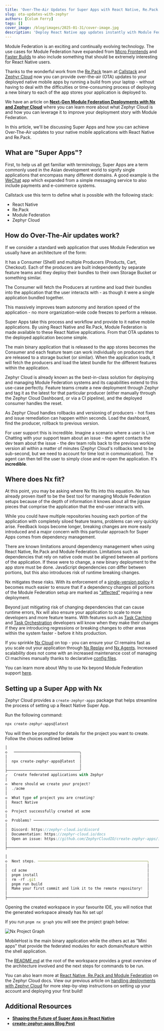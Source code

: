 ```yaml
---
title: 'Over-The-Air Updates for Super Apps with React Native, Re.Pack and Zephyr Cloud'
slug: ota-updates-with-zephyr
authors: [Colum Ferry]
tags: []
cover_image: /blog/images/2025-01-31/cover-image.jpg
description: 'Deploy React Native app updates instantly with Module Federation and Zephyr Cloud, skipping app store review processes.'
---
```


Module Federation is an exciting and continually evolving technology. The use cases for Module Federation have expanded from [Micro Frontends](/docs/technologies/module-federation/concepts/micro-frontend-architecture) and [Faster Builds](/docs/technologies/module-federation/concepts/faster-builds-with-module-federation) to also include something that should be extremely interesting for React Native users.

Thanks to the wonderful work from the [Re.Pack](https://re-pack.dev/) team at [Callstack](https://www.callstack.com/) and [Zephyr Cloud](https://www.zephyr-cloud.io/) now you can provide over-the-air (OTA) updates to your deployed native mobile apps by running a build from your laptop - without having to deal with the difficulties or time-consuming process of deploying a new binary to each of the app stores your application is deployed to.

We have an article on [**Next-Gen Module Federation Deployments with Nx and Zephyr Cloud**](/blog/next-gen-module-federation-deployment) where you can learn more about what Zephyr Cloud is and how you can leverage it to improve your deployment story with Module Federation.

In this article, we'll be discussing Super Apps and how you can achieve Over-The-Air updates to your native mobile applications with React Native and Re.Pack.

## What are "Super Apps"?

First, to help us all get familiar with terminology, Super Apps are a term commonly used in the Asian development world to signify single applications that encompass many different domains. A good example is the [WeChat](https://www.wechat.com/) app which expanded from a simple messaging service to also include payments and e-commerce systems.

Callstack use this term to define what is possible with the following stack:

- React Native
- Re.Pack
- Module Federation
- Zephyr Cloud

## How do Over-The-Air updates work?

If we consider a standard web application that uses Module Federation we usually have an architecture of the form:

It has a Consumer (Shell) and multiple Producers (Products, Cart, Checkout). Each of the producers are built independently by separate feature teams and they deploy their bundles to their own Storage Bucket or something similar.

The Consumer will fetch the Producers at runtime and load their bundles into the application that the user interacts with - as though it were a single application bundled together.

This massively improves team autonomy and iteration speed of the application - no more organization-wide code freezes to perform a release.

Super Apps take this process and workflow and provide to it native mobile applications. By using React Native and Re.Pack, Module Federation is made available to these React Native applications. From that OTA updates to the deployed application become simple.

The main binary application that is released to the app stores becomes the Consumer and each feature team can work individually on producers that are released to a storage bucket (or similar). When the application loads, it will fetch the producers and load the latest bundle for the different features within the application.

Zephyr Cloud is already known as the best-in-class solution for deploying and managing Module Federation systems and its capabilities extend to this use-case perfectly. Feature teams create a new deployment through Zephyr and tag it as the latest for that particular producer (either manually through the Zephyr Cloud Dashboard, or via a CI pipeline), and the deployed consumer handles the reset.

As Zephyr Cloud handles rollbacks and versioning of producers - hot fixes and issue remediation can happen within seconds. Load the dashboard, find the producer, rollback to previous version.

For user support this is incredible. Imagine a scenario where a user is Live Chatting with your support team about an issue - the agent contacts the dev team about the issue - the dev team rolls back to the previous working version all within a matter of minutes (Zephyr Cloud's rollbacks tend to be sub-second, but we need to account for time lost in communication). The agent can then tell the user to simply close and re-open the application. It's **incredible**.

## Where does Nx fit?

At this point, you may be asking where Nx fits into this equation. Nx has already proven itself to be the best tool for managing Module Federation setups because of the depth of information it knows about all the jigsaw pieces that comprise the application that the end-user interacts with.

While you could have multiple repositories housing each portion of the application with completely siloed feature teams, problems can very quickly arise. Feedback loops become longer, breaking changes are more easily introduced and a major concern with this particular approach for Super Apps comes from dependency management.

There are known limitations around dependency management when using React Native, Re.Pack and Module Federation. Limitations such as dependencies that rely on native code must be aligned between all portions of the application. If these were to change, a new binary deployment to the app store must be done. JavaScript dependencies _can_ differ between portions, but this also introduces risk of runtime breaking changes.

Nx mitigates these risks. With its enforcement of a [single-version policy](/docs/concepts/decisions/dependency-management#single-version-policy) it becomes much easier to ensure that if a dependency changes _all_ portions of the Module Federation setup are marked as ["affected"](/docs/features/ci-features/affected) requiring a new deployment.

Beyond just mitigating risk of changing dependencies that can cause runtime errors, Nx will also ensure your application to scale to more developers and more feature teams. With features such as [Task Caching](/docs/features/cache-task-results) and [Task Orchestration](/docs/features/run-tasks#defining-a-task-pipeline) developers will know when they make their changes if they are introducing regressions or breaking changes to other areas within the system faster - before it hits production.

If you sprinkle [Nx Cloud](/docs/features/ci-features) on top - you can ensure your CI remains fast as you scale out your application through [Nx Replay](/docs/features/ci-features/remote-cache#use-remote-caching-nx-replay) and [Nx Agents](/docs/features/ci-features/distribute-task-execution). Increased scalability does not come with an increased maintenance cost of managing CI machines manually thanks to declarative [config files](/docs/guides/nx-cloud/setup-ci).

You can learn more about Why to use Nx beyond Module Federation support [here](/docs/getting-started/intro).

## Setting up a Super App with Nx

Zephyr Cloud provides a `create-zephyr-apps` package that helps streamline the process of setting up a React Native Super App.

Run the following command:

```jsx
npx create-zephyr-apps@latest
```

You will then be prompted for details for the project you want to create. Follow the choices outlined below

```jsx
│
◇   ──────────────────────────────╮
│                                 │
│  npx create-zephyr-apps@latest  │
│                                 │
├─────────────────────────────────╯
┌   Create federated applications with Zephyr
│
◇  Where should we create your project?
│  ./acme
│
◇  What type of project you are creating?
│  React Native
│
◇  Project successfully created at acme
│
◇  Problems? ─────────────────────────────────────────────────────────────────╮
│                                                                             │
│  Discord: https://zephyr-cloud.io/discord                                   │
│  Documentation: https://zephyr-cloud.io/docs                                │
│  Open an issue: https://github.com/ZephyrCloudIO/create-zephyr-apps/issues  │
│                                                                             │
├─────────────────────────────────────────────────────────────────────────────╯

│
◇  Next steps. ──────────────────────────────────────────────────╮
│                                                                │
│  cd acme                                                       │
│  pnpm install                                                  │
│  rm -rf .git                                                   │
│  pnpm run build                                                │
│  Make your first commit and link it to the remote repository!  │
│                                                                │
├────────────────────────────────────────────────────────────────╯
```

Opening the created workspace in your favourite IDE, you will notice that the generated workspace already has Nx set up!

If you run `pnpm nx graph` you will see the project graph below:

![Nx Project Graph](/blog/images/2025-01-31/zc-blog-graph.jpg)

MobileHost is the main binary application while the others act as "Mini apps" that provide the federated modules for each domain/feature within the shell application.

The [README.md](http://README.md) at the root of the workspace provides a great overview of the architecture involved and the next steps for commands to be run.

You can also learn more at [React Native, Re.Pack and Module Federation](https://docs.zephyr-cloud.io/recipes/repack-mf) on the Zephyr Cloud docs. View our previous article on [handling deployments with Zephyr Cloud](/blog/next-gen-module-federation-deployment) for more step-by-step instructions on setting up your account and deploying your first build!

## Additional Resources

- [**Shaping the Future of Super Apps in React Native**](https://www.callstack.com/blog/shaping-the-future-of-super-apps-in-react-native?ref=zephyr)
- [**create-zephyr-apps Blog Post**](https://www.zephyr-cloud.io/blog/create-zephyr-apps)
